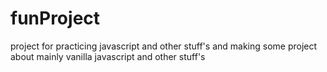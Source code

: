 # funProject
project for practicing javascript and other stuff's and making some project about mainly vanilla javascript and other stuff's
